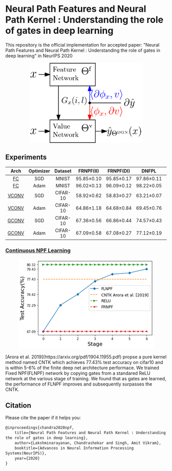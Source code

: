 # Neural Path Features and Neural Path Kernel : Understanding the role of gates in deep learning

This repository is the official implementation for accepted paper: "Neural Path Features and Neural Path Kernel : Understanding the role of gates in deep learning" in NeurIPS 2020


<p align="center">
<img src="./images/dgn.png" height=250>
</p>



## Experiments

| Arch | Optimizer | Dataset | FRNPF(II) | FRNPF(DI) | DNFPL | FLNPF | ReLU |
| :--: | :-------: | :-----: | :-------: | :-------: | :---: | :---: | :--: |
| [FC](./code/sgd-mnist.ipynb) | SGD | MNIST | 95.85&plusmn;0.10 | 95.85&plusmn;0.17 | 97.86&plusmn;0.11 | 97.10&plusmn;0.09 | 97.85&plusmn;0.09 |
| [FC](./code/adam-mnist.ipynb) | Adam | MNIST | 96.02&plusmn;0.13 | 96.09&plusmn;0.12 | 98.22&plusmn;0.05 | 97.82&plusmn;0.02 | 98.14&plusmn;0.07 |
| [VCONV](./code/sgd-vconv-cifar10.ipynb) | SGD | CIFAR-10 | 58.92&plusmn;0.62 | 58.83&plusmn;0.27 | 63.21&plusmn;0.07 | 63.06&plusmn;0.73 | 67.02&plusmn;0.43 |
| [VCONV](./code/adam-vconv-cifar10.ipynb) | Adam | CIFAR-10 | 64.86&plusmn;1.18 | 64.68&plusmn;0.84 | 69.45&plusmn;0.76 | 71.40&plusmn;0.47 | 72.43&plusmn;0.54 |
| [GCONV](./code/sgd-gconv-cifar10.ipynb) | SGD | CIFAR-10 | 67.36&plusmn;0.56 | 66.86&plusmn;0.44 | 74.57&plusmn;0.43 | 78.52&plusmn;0.39 | 78.90&plusmn;0.37 |
| [GCONV](./code/adam-gconv-cifar10.ipynb) | Adam | CIFAR-10 | 67.09&plusmn;0.58 | 67.08&plusmn;0.27 | 77.12&plusmn;0.19 | 79.68&plusmn;0.32 | 80.32&plusmn;0.35 |

### [Continuous NPF Learning](./code/gconv_multi_step_copy_cifar10.ipynb)

<p align="center">
<img src="./images/continuous_npf_learning.png">
</p>
[Arora et al. 2019](https://arxiv.org/pdf/1904.11955.pdf) propse a pure kernel method named CNTK which achieves 77.43% test accuracy on cifar10 and is within 5-6% of the finite deep net architecture performace.
We trained Fixed NPF(FLNPF) network by copying gates from a standared ReLU network at the various stage of training. We found that as gates are learned, the performance of FLNPF improves and subsequently surpasses the CNTK.


## Citation

Please cite the paper if it helps you:

```angular2
@inproceedings{chandra2020npf,
    title={Neural Path Features and Neural Path Kernel : Understanding the role of gates in deep learning},
    author={Lakshminarayanan, Chandrashekar and Singh, Amit Vikram},
    booktitle={Advances in Neural Information Processing Systems(NeurIPS)},
    year={2020}
}
```
